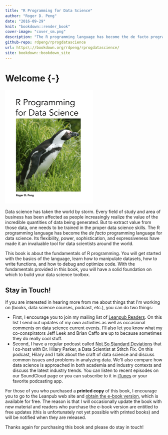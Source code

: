 ```yaml
---
title: "R Programming for Data Science"
author: "Roger D. Peng"
date: "2016-09-29"
knit: "bookdown::render_book"
cover-image: "cover_sm.png"
description: "The R programming language has become the de facto programming language for data science. Its flexibility, power, sophistication, and expressiveness have made it an invaluable tool for data scientists around the world. This book is about the fundamentals of R programming. You will get started with the basics of the language, learn how to manipulate datasets, how to write functions, and how to debug and optimize code. With the fundamentals provided in this book, you will have a solid foundation on which to build your data science toolbox."
github-repo: rdpeng/rprogdatascience
url: https\://bookdown.org/rdpeng/rprogdatascience/
site: bookdown::bookdown_site
---
```




# Welcome {-}

<img src="cover_sm.png" />


Data science has taken the world by storm. Every field of study and area of business has been affected as people increasingly realize the value of the incredible quantities of data being generated. But to extract value from those data, one needs to be trained in the proper data science skills. The R programming language has become the *de facto* programming language for data science. Its flexibility, power, sophistication, and expressiveness have made it an invaluable tool for data scientists around the world. 

This book is about the fundamentals of R programming. You will get started with the basics of the language, learn how to manipulate datasets, how to write functions, and how to debug and optimize code. With the fundamentals provided in this book, you will have a solid foundation on which to build your data science toolbox.

## Stay in Touch!

If you are interested in hearing more from me about things that I'm working on (books, data
science courses, podcast, etc.), you can do two things:

* First, I encourage you to join my mailing list of [Leanpub Readers](http://eepurl.com/bAJ3zj). On this list I send out updates of my own activities as well as occasional comments on data science current events. I'll also let you know what my co-conspirators Jeff Leek and Brian Caffo are up to because sometimes they do really cool stuff.
* Second, I have a regular podcast called [Not So Standard Deviations](https://soundcloud.com/nssd-podcast) that I co-host with Dr. Hilary Parker, a Data Scientist at Stitch Fix. On this podcast, Hilary and I talk about the craft of data science and discuss common issues and problems in analyzing data. We'll also compare how data science is approached in both academia and industry contexts and discuss the latest industry trends.  You can listen to recent episodes on our SoundCloud page or you can subscribe to it in [iTunes](https://itunes.apple.com/us/podcast/not-so-standard-deviations/id1040614570) or your favorite podcasting app.

For those of you who purchased a **printed copy** of this book, I encourage you to go to the Leanpub web site and [obtain the e-book version](https://leanpub.com/rprogramming), which is available for free. The reason is that I will occasionally update the book with new material and readers who purchase the e-book version are entitled to free updates (this is unfortunately not yet possible with printed books) and will be notified when they are released.

Thanks again for purchasing this book and please do stay in touch!
